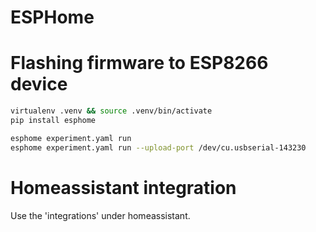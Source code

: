 # ESPHome

# Flashing firmware to ESP8266 device
```sh
virtualenv .venv && source .venv/bin/activate
pip install esphome

esphome experiment.yaml run
esphome experiment.yaml run --upload-port /dev/cu.usbserial-143230
```

# Homeassistant integration
Use the 'integrations' under homeassistant.